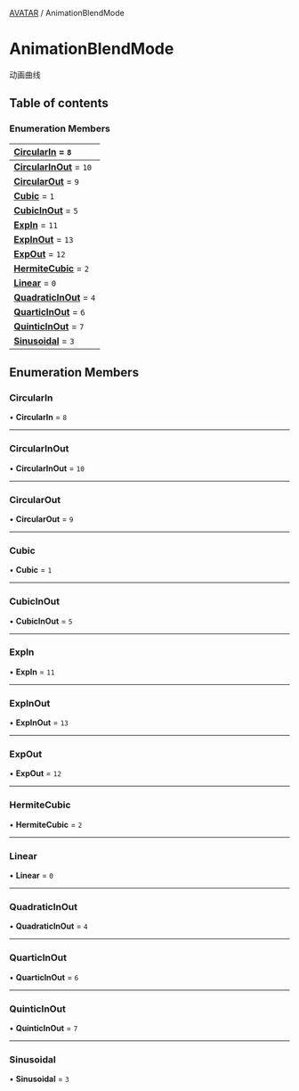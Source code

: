 [AVATAR](../groups/AVATAR.AVATAR.md) / AnimationBlendMode

# AnimationBlendMode <Badge type="tip" text="Enumeration" /> <Score text="AnimationBlendMode" />

动画曲线

## Table of contents

### Enumeration Members <Score text="Enumeration" /> 
| **[CircularIn](mw.AnimationBlendMode.md#circularin)** = ``8``  |
| :----- |
| **[CircularInOut](mw.AnimationBlendMode.md#circularinout)** = ``10`` |
| **[CircularOut](mw.AnimationBlendMode.md#circularout)** = ``9`` |
| **[Cubic](mw.AnimationBlendMode.md#cubic)** = ``1`` |
| **[CubicInOut](mw.AnimationBlendMode.md#cubicinout)** = ``5`` |
| **[ExpIn](mw.AnimationBlendMode.md#expin)** = ``11`` |
| **[ExpInOut](mw.AnimationBlendMode.md#expinout)** = ``13`` |
| **[ExpOut](mw.AnimationBlendMode.md#expout)** = ``12`` |
| **[HermiteCubic](mw.AnimationBlendMode.md#hermitecubic)** = ``2`` |
| **[Linear](mw.AnimationBlendMode.md#linear)** = ``0`` |
| **[QuadraticInOut](mw.AnimationBlendMode.md#quadraticinout)** = ``4`` |
| **[QuarticInOut](mw.AnimationBlendMode.md#quarticinout)** = ``6`` |
| **[QuinticInOut](mw.AnimationBlendMode.md#quinticinout)** = ``7`` |
| **[Sinusoidal](mw.AnimationBlendMode.md#sinusoidal)** = ``3`` |

## Enumeration Members

### CircularIn <Score text="CircularIn" /> 

• **CircularIn** = ``8``

___

### CircularInOut <Score text="CircularInOut" /> 

• **CircularInOut** = ``10``

___

### CircularOut <Score text="CircularOut" /> 

• **CircularOut** = ``9``

___

### Cubic <Score text="Cubic" /> 

• **Cubic** = ``1``

___

### CubicInOut <Score text="CubicInOut" /> 

• **CubicInOut** = ``5``

___

### ExpIn <Score text="ExpIn" /> 

• **ExpIn** = ``11``

___

### ExpInOut <Score text="ExpInOut" /> 

• **ExpInOut** = ``13``

___

### ExpOut <Score text="ExpOut" /> 

• **ExpOut** = ``12``

___

### HermiteCubic <Score text="HermiteCubic" /> 

• **HermiteCubic** = ``2``

___

### Linear <Score text="Linear" /> 

• **Linear** = ``0``

___

### QuadraticInOut <Score text="QuadraticInOut" /> 

• **QuadraticInOut** = ``4``

___

### QuarticInOut <Score text="QuarticInOut" /> 

• **QuarticInOut** = ``6``

___

### QuinticInOut <Score text="QuinticInOut" /> 

• **QuinticInOut** = ``7``

___

### Sinusoidal <Score text="Sinusoidal" /> 

• **Sinusoidal** = ``3``

